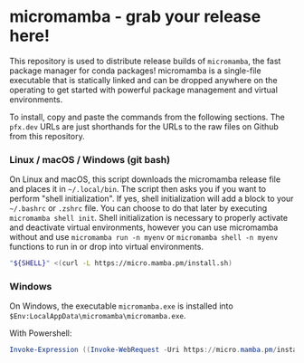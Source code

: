 # micromamba - grab your release here!

This repository is used to distribute release builds of `micromamba`, the fast package manager for conda packages!
micromamba is a single-file executable that is statically linked and can be dropped anywhere on the operating to get started with powerful package management and virtual environments.

To install, copy and paste the commands from the following sections.
The `pfx.dev` URLs are just shorthands for the URLs to the raw files on Github from this repository.

### Linux / macOS / Windows (git bash)

On Linux and macOS, this script downloads the micromamba release file and places it in `~/.local/bin`. The script then asks you if you want to perform "shell initialization". If yes, shell initialization will add a block to your `~/.bashrc` or `.zshrc` file. You can choose to do that later by executing `micromamba shell init`. Shell initialization is necessary to properly activate and deactivate virtual environments, however you can use micromamba without and use `micromamba run -n myenv` or `micromamba shell -n myenv` functions to run in or drop into virtual environments.

```bash
"${SHELL}" <(curl -L https://micro.mamba.pm/install.sh)
```

### Windows

On Windows, the executable `micromamba.exe` is installed into `$Env:LocalAppData\micromamba\micromamba.exe`.

With Powershell:
```powershell
Invoke-Expression ((Invoke-WebRequest -Uri https://micro.mamba.pm/install.ps1).Content)
```
